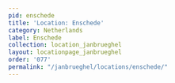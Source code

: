 ```yaml
---
pid: enschede
title: 'Location: Enschede'
category: Netherlands
label: Enschede
collection: location_janbrueghel
layout: locationpage_janbrueghel
order: '077'
permalink: "/janbrueghel/locations/enschede/"
---
```

